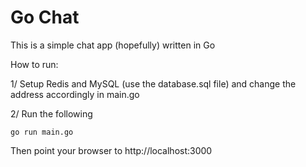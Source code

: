 # Go Chat

This is a simple chat app (hopefully) written in Go

How to run:

1/ Setup Redis and MySQL (use the database.sql file) and change the address accordingly in main.go

2/ Run the following

```
go run main.go
```

Then point your browser to http://localhost:3000
